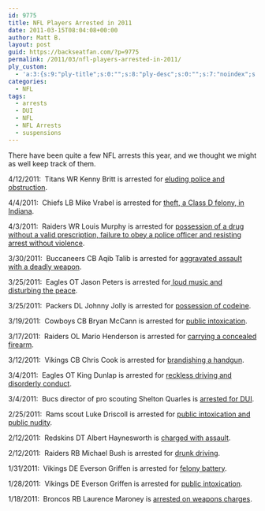 ```yaml
---
id: 9775
title: NFL Players Arrested in 2011
date: 2011-03-15T08:04:08+00:00
author: Matt B.
layout: post
guid: https://backseatfan.com/?p=9775
permalink: /2011/03/nfl-players-arrested-in-2011/
ply_custom:
  - 'a:3:{s:9:"ply-title";s:0:"";s:8:"ply-desc";s:0:"";s:7:"noindex";s:0:"";}'
categories:
  - NFL
tags:
  - arrests
  - DUI
  - NFL
  - NFL Arrests
  - suspensions
---
```


<div class="entry">
  <p>
    There have been quite a few NFL arrests this year, and we thought we might as well keep track of them.
  </p>

  <p>
    4/12/2011:  Titans WR Kenny Britt is arrested for <a href="https://msn.foxsports.com/nfl/story/kenny-britt-police-chase-tennessee-titans-arrested-041211">eluding police and obstruction</a>.
  </p>

  <p>
    4/4/2011:  Chiefs LB Mike Vrabel is arrested for <a href="https://content.usatoday.com/communities/thehuddle/post/2011/04/mike-vrabel-arrested-for-alleged-theft-calls-it-misunderstanding/1">theft, a Class D felony, in Indiana</a>.
  </p>

  <p>
    4/3/2011:  Raiders WR Louis Murphy is arrested for <a href="https://profootballtalk.nbcsports.com/2011/04/03/louis-murphy-arrested-on-multiple-charges-in-florida/">possession of a drug without a valid prescription, failure to obey a police officer and resisting arrest without violence</a>.
  </p>

  <p>
    3/30/2011:  Buccaneers CB Aqib Talib is arrested for <a href="https://www.huffingtonpost.com/2011/03/29/aqib-talib-arrest-warrant-shooting_n_842203.html">aggravated assault with a deadly weapon</a>.
  </p>

  <p>
    3/25/2011:  Eagles OT Jason Peters is arrested for<a href="https://www.philly.com/philly/sports/118725169.html"> loud music and disturbing the peace</a>.
  </p>

  <p>
    3/25/2011:  Packers DL Johnny Jolly is arrested for <a href="https://houston.cbslocal.com/2011/03/25/johnny-jolly-charged-with-possession-again/">possession of codeine</a>.
  </p>

  <p>
    3/19/2011:  Cowboys CB Bryan McCann is arrested for <a href="https://sports.espn.go.com/dallas/nfl/news/story?id=6239360">public intoxication</a>.
  </p>

  <p>
    3/17/2011:  Raiders OL Mario Henderson is arrested for <a href="https://www.eastbayexpress.com/92510/archives/2011/03/18/oakland-raider-arrested">carrying a concealed firearm</a>.
  </p>

  <p>
    3/12/2011:  Vikings CB Chris Cook is arrested for <a href="https://msn.foxsports.com/nfl/story/Minnesota-Vikings-Chris-Cook-arrested-in-Virginia-031311">brandishing a handgun</a>.
  </p>

  <p>
    3/4/2011:  Eagles OT King Dunlap is arrested for <a href="https://www.eaglesgab.com/2011/03/07/king-dunlap-arrested-what-this-means-for-philadelphia/">reckless driving and disorderly conduct</a>.
  </p>

  <p>
    3/4/2011:  Bucs director of pro scouting Shelton Quarles is <a href="https://profootballtalk.nbcsports.com/2011/03/04/shelton-quarles-arrested-for-dui/">arrested for DUI</a>.
  </p>

  <p>
    2/25/2011:  Rams scout Luke Driscoll is arrested for <a href="https://www.huffingtonpost.com/2011/02/26/luke-driscoll-arrested-rams-scout_n_828641.html">public intoxication and public nudity</a>.
  </p>

  <p>
    2/12/2011:  Redskins DT Albert Haynesworth is <a href="https://www.tmz.com/2011/02/04/albert-haynesworth-charged-road-rage-arrest-washington-redskins/">charged with assault</a>.
  </p>

  <p>
    2/12/2011:  Raiders RB Michael Bush is arrested for <a href="https://www.mercurynews.com/news/ci_17406745?nclick_check=1">drunk driving</a>.
  </p>

  <p>
    1/31/2011:  Vikings DE Everson Griffen is arrested for <a href="https://sports.yahoo.com/nfl/blog/shutdown_corner/post/Everson-Griffen-arrested-twice-in-three-days-ge?urn=nfl-315188">felony battery</a>.
  </p>

  <p>
    1/28/2011:  Vikings DE Everson Griffen is arrested for <a href="https://sports.yahoo.com/nfl/blog/shutdown_corner/post/Everson-Griffen-arrested-twice-in-three-days-ge?urn=nfl-315188">public intoxication</a>.
  </p>

  <p>
    1/18/2011:  Broncos RB Laurence Maroney is <a href="https://www.cbsnews.com/8301-504083_162-20028824-504083.html">arrested on weapons charges</a>.
  </p>
</div>
